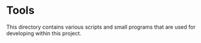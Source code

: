 # Tools

This directory contains various scripts and small programs that are used for
developing within this project.
